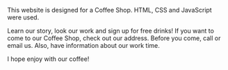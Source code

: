 This website is designed for a Coffee Shop.
HTML, CSS and JavaScript were used.

Learn our story, look our work and sign up for free drinks! If you want to come to our Coffee Shop, check out our address. Before you come, call or email us. Also, have information about our work time.

I hope enjoy with our coffee! 

